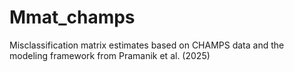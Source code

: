 # Mmat_champs
Misclassification matrix estimates based on CHAMPS data and the modeling framework from Pramanik et al. (2025)
